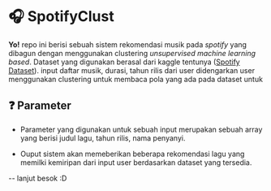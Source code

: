 # 🎧 SpotifyClust

**Yo!** repo ini berisi sebuah sistem rekomendasi musik pada _spotify_ yang dibagun dengan
menggunakan clustering _unsupervised machine learning based_. Dataset yang digunakan berasal dari
kaggle tentunya ([Spotify Dataset](https://www.kaggle.com/datasets/vatsalmavani/spotify-dataset)).
input daftar musik, durasi, tahun rilis dari user didengarkan user menggunakan clustering untuk
membaca pola yang ada pada dataset untuk

## ❓ Parameter

- Parameter yang digunakan untuk sebuah input merupakan sebuah array yang berisi judul lagu, tahun
  rilis, nama penyanyi.

- Ouput sistem akan memeberikan beberapa rekomendasi lagu yang memilki kemiripan dari input user
  berdasarkan dataset yang tersedia.

-- lanjut besok :D
